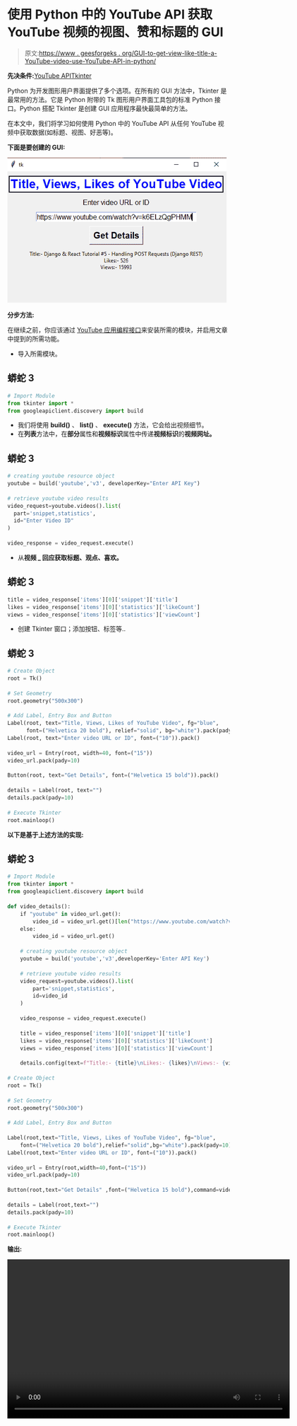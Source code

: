 # 使用 Python 中的 YouTube API 获取 YouTube 视频的视图、赞和标题的 GUI

> 原文:[https://www . geesforgeks . org/GUI-to-get-view-like-title-a-YouTube-video-use-YouTube-API-in-python/](https://www.geeksforgeeks.org/gui-to-get-views-likes-and-title-of-a-youtube-video-using-youtube-api-in-python/)

**先决条件:**[YouTube API](https://www.geeksforgeeks.org/youtube-data-api-set-1/)[Tkinter](https://www.geeksforgeeks.org/python-gui-tkinter/)

Python 为开发图形用户界面提供了多个选项。在所有的 GUI 方法中，Tkinter 是最常用的方法。它是 Python 附带的 Tk 图形用户界面工具包的标准 Python 接口。Python 搭配 Tkinter 是创建 GUI 应用程序最快最简单的方法。

在本文中，我们将学习如何使用 Python 中的 YouTube API 从任何 YouTube 视频中获取数据(如标题、视图、好恶等)。

**下面是要创建的 GUI:**

![](img/5a5be4432e30b91481af5cda61b4cf8d.png)

**分步方法:**

在继续之前，你应该通过 [YouTube 应用编程接口](https://www.geeksforgeeks.org/youtube-data-api-set-1/)来安装所需的模块，并启用文章中提到的所需功能。

*   导入所需模块。

## 蟒蛇 3

```py
# Import Module
from tkinter import *
from googleapiclient.discovery import build
```

*   我们将使用 **build()** 、 **list()** 、 **execute()** 方法，它会给出视频细节。
*   在**列表**方法中，在**部分**属性和**视频标识**属性中传递**视频标识**的**视频网址。**

## 蟒蛇 3

```py
# creating youtube resource object 
youtube = build('youtube','v3', developerKey="Enter API Key") 

# retrieve youtube video results 
video_request=youtube.videos().list(
  part='snippet,statistics',
  id="Enter Video ID"
)

video_response = video_request.execute()
```

*   从**视频 _ 回应获取标题、观点、喜欢。**

## 蟒蛇 3

```py
title = video_response['items'][0]['snippet']['title']
likes = video_response['items'][0]['statistics']['likeCount']
views = video_response['items'][0]['statistics']['viewCount']
```

*   创建 Tkinter 窗口；添加按钮、标签等..

## 蟒蛇 3

```py
# Create Object
root = Tk()

# Set Geometry
root.geometry("500x300")

# Add Label, Entry Box and Button
Label(root, text="Title, Views, Likes of YouTube Video", fg="blue",
      font=("Helvetica 20 bold"), relief="solid", bg="white").pack(pady=10)
Label(root, text="Enter video URL or ID", font=("10")).pack()

video_url = Entry(root, width=40, font=("15"))
video_url.pack(pady=10)

Button(root, text="Get Details", font=("Helvetica 15 bold")).pack()

details = Label(root, text="")
details.pack(pady=10)

# Execute Tkinter
root.mainloop()
```

**以下是基于上述方法的实现:**

## 蟒蛇 3

```py
# Import Module
from tkinter import *
from googleapiclient.discovery import build

def video_details():
    if "youtube" in video_url.get():
        video_id = video_url.get()[len("https://www.youtube.com/watch?v="):]
    else:
        video_id = video_url.get()

    # creating youtube resource object 
    youtube = build('youtube','v3',developerKey='Enter API Key')

    # retrieve youtube video results
    video_request=youtube.videos().list(
        part='snippet,statistics',
        id=video_id
    )

    video_response = video_request.execute()

    title = video_response['items'][0]['snippet']['title']
    likes = video_response['items'][0]['statistics']['likeCount']
    views = video_response['items'][0]['statistics']['viewCount']

    details.config(text=f"Title:- {title}\nLikes:- {likes}\nViews:- {views}")

# Create Object
root = Tk()

# Set Geometry
root.geometry("500x300")

# Add Label, Entry Box and Button

Label(root,text="Title, Views, Likes of YouTube Video", fg="blue",
    font=("Helvetica 20 bold"),relief="solid",bg="white").pack(pady=10)
Label(root,text="Enter video URL or ID", font=("10")).pack()

video_url = Entry(root,width=40,font=("15"))
video_url.pack(pady=10)

Button(root,text="Get Details" ,font=("Helvetica 15 bold"),command=video_details).pack()

details = Label(root,text="")
details.pack(pady=10)

# Execute Tkinter
root.mainloop()
```

**输出:**

<video class="wp-video-shortcode" id="video-550024-1" width="640" height="360" preload="metadata" controls=""><source type="video/mp4" src="https://media.geeksforgeeks.org/wp-content/uploads/20210127104802/FreeOnlineScreenRecorderProject2.mp4?_=1">[https://media.geeksforgeeks.org/wp-content/uploads/20210127104802/FreeOnlineScreenRecorderProject2.mp4](https://media.geeksforgeeks.org/wp-content/uploads/20210127104802/FreeOnlineScreenRecorderProject2.mp4)</video>